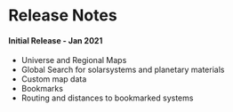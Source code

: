 # Release Notes

#### Initial Release - Jan 2021
 - Universe and Regional Maps
 - Global Search for solarsystems and planetary materials
 - Custom map data
 - Bookmarks
 - Routing and distances to bookmarked systems



<!--stackedit_data:
eyJoaXN0b3J5IjpbNDg5OTY5MDc1LDIwMDU1MDU3NTIsMTM3Mz
E5OTQ5MCwxMzIyMzc3Mjg5LC0xNzEzNTQxODgwLC0xNTgzMDgy
MzQzLDc2MjE0Mzg5NywxODgzNDg1NjgsNjM2OTgyMjQ4LDExND
YxMTU5OTIsMTM5NzE0OTU1MiwtNTk5Njk5OTY0LDE2OTExMjM3
MDQsMTE1NTEzMzk4NCwtMTExMTc2MDk2MSwzMTU1OTc2NjMsOT
k5NTE0MzgzLDIwMjkzMDIwNTMsLTM3ODE1MDk1NywtODAxMTUw
NDgxXX0=
-->